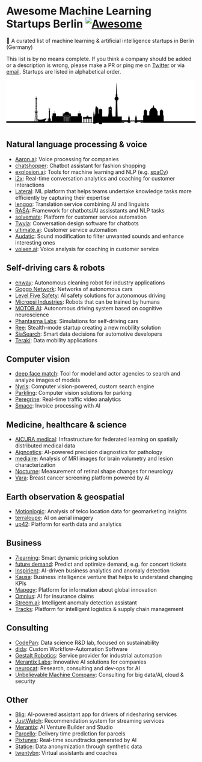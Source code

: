 # Awesome Machine Learning Startups Berlin [![Awesome](https://awesome.re/badge-flat.svg)](https://awesome.re)

🤖 A curated list of machine learning & artificial intelligence startups in Berlin (Germany)

This list is by no means complete. If you think a company should be added or a description is wrong, please make a PR or ping me on [Twitter](https://twitter.com/jrieke) or via [email](johannes.rieke@gmail.com). Startups are listed in alphabetical order. 

![](berlin.png)


## Natural language processing & voice

- [Aaron.ai](https://aaron.ai/): Voice processing for companies
- [chatshopper](https://chatshopper.com/): Chatbot assistant for fashion shopping
- [explosion.ai](https://explosion.ai/): Tools for machine learning and NLP (e.g. [spaCy](https://explosion.ai/software#spacy))
- [i2x](https://i2x.ai/): Real-time conversation analytics and coaching for customer interactions
- [Lateral](https://lateral.io/): ML platform that helps teams undertake knowledge tasks more efficiently by capturing their expertise
- [lengoo](https://www.lengoo.com/): Translation service combining AI and linguists
- [RASA](https://rasa.com/): Framework for chatbots/AI assisstants and NLP tasks
- [solvemate](https://www.solvemate.com/): Platform for customer service automation
- [Twyla](https://www.twyla.ai/): Conversation design software for chatbots
- [ultimate.ai](https://www.ultimate.ai/): Customer service automation
- [Audatic](https://audatic.ai/): Sound modification to filter unwanted sounds and enhance interesting ones
- [voixen.ai](https://www.voixen.ai/): Voice analysis for coaching in customer service 


## Self-driving cars & robots

- [enway](https://enway.ai/): Autonomous cleaning robot for industry applications
- [Goggo Network](https://www.goggo.network/): Networks of autonomous cars
- [Level Five Safety](http://level-five-safety.ai/): AI safety solutions for autonomous driving
- [Micropsi Industries](https://www.micropsi-industries.com/): Robots that can be trained by humans
- [MOTOR AI](http://www.motor-ai.com/): Autonomous driving system based on cognitive neuroscience
- [Phantasma Labs](https://phantasma.global/): Simulations for self-driving cars
- [Ree](https://ree.technology/): Stealth-mode startup creating a new mobility solution
- [SiaSearch](https://www.siasearch.io/): Smart data decisions for automotive developers
- [Teraki](https://www.teraki.com/): Data mobility applications 


## Computer vision

- [deep face match](https://www.deepfacematch.com/): Tool for model and actor agencies to search and analyze images of models
- [Nyris](https://nyris.io/): Computer vision-powered, custom search engine
- [Parkling](http://www.parkling.eu/): Computer vision solutions for parking
- [Peregrine](https://peregrine.ai/): Real-time traffic video analytics
- [Smacc](https://www.smacc.io/en/): Invoice processing with AI


## Medicine, healthcare & science

- [AICURA medical](https://aicura-medical.com/): Infrastructure for federated learning on spatially distributed medical data
- [Aignostics](https://www.aignostics.com/): AI-powered precision diagnostics for pathology
- [mediaire](https://mediaire.de/en/home/): Analysis of MRI images for brain volumetry and lesion characterization
- [Nocturne](http://nocturne.one/): Measurement of retinal shape changes for neurology
- [Vara](https://www.varahealthcare.com/): Breast cancer screening platform powered by AI


## Earth observation & geospatial

- [Motionlogic](https://motionlogic.de/motionlogic/): Analysis of telco location data for geomarketing insights
- [terraloupe](http://www.terraloupe.com/): AI on aerial imagery
- [up42](https://up42.com/): Platform for earth data and analytics


## Business

- [7learning](https://7learnings.com/): Smart dynamic pricing solution
- [future demand](https://www.future-demand.com/): Predict and optimize demand, e.g. for concert tickets
- [Inspirient](https://www.inspirient.com/): AI-driven business analytics and anomaly detection
- [Kausa](https://www.kausa.ai/): Business intelligence venture that helps to understand changing KPIs
- [Mapegy](https://www.mapegy.com/): Platform for information about global innovation
- [Omnius](https://omnius.com/): AI for insurance claims
- [Streem.ai](https://streem.ai/): Intelligent anomaly detection assistant
- [Tracks](https://www.tracksfortrucks.com/): Platform for intelligent logistics & supply chain management


## Consulting

- [CodePan](https://www.codepan.com/): Data science R&D lab, focused on sustainability
- [dida](https://dida.do/): Custom Workflow-Automation Software
- [Gestalt Robotics](https://www.gestalt-robotics.com/): Service provider for industrial automation
- [Merantix Labs](https://www.merantixlabs.com/): Innovative AI solutions for companies
- [neurocat](https://www.neurocat.ai/): Research, consulting and dev-ops for AI
- [Unbelievable Machine Company](https://www.unbelievable-machine.com/): Consulting for big data/AI, cloud & security


## Other

- [Bliq](https://bliq.ai/): AI-powered assistant app for drivers of ridesharing services
- [JustWatch](https://www.justwatch.com/): Recommendation system for streaming services
- [Merantix](https://www.merantix.com/): AI Venture Builder and Studio
- [Parcello](https://www.parcello.org/): Delivery time prediction for parcels
- [Pixtunes](https://pixtunes.com/): Real-time soundtracks generated by AI
- [Statice](https://www.statice.ai/): Data anonymization through synthetic data
- [twentybn](https://20bn.com/): Virtual assistants and coaches
